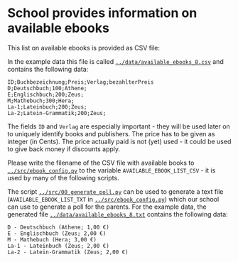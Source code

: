 # School provides information on available ebooks

This list on available ebooks is provided as CSV file:

In the example data this file is called [`../data/available_ebooks_8.csv`](../data/available_ebooks_8.csv) and contains the following data:
```
ID;Buchbezeichnung;Preis;Verlag;bezahlterPreis
D;Deutschbuch;100;Athene;
E;Englischbuch;200;Zeus;
M;Mathebuch;300;Hera;
La-1;Lateinbuch;200;Zeus;
La-2;Latein-Grammatik;200;Zeus;
```
The fields `ID` and `Verlag` are especially important - they will be used later on to uniquely identify books and publishers. The price has to be given as integer (in Cents). The price actually paid is not (yet) used - it could be used to give back money if discounts apply.

Please write the filename of the CSV file with available books to [`../src/ebook_config.py`](../src/ebook_config.py) to the variable `AVAILABLE_EBOOK_LIST_CSV` - it is used by many of the following scripts.

The script [`../src/00_generate_poll.py`](../src/00_generate_poll.py) can be used to generate a text file (`AVAILABLE_EBOOK_LIST_TXT` in [`../src/ebook_config.py`](../src/ebook_config.py)) which our school can use to generate a poll for the parents. For the example data, the generated file [`../data/available_ebooks_8.txt`](../data/available_ebooks_8.txt) contains the following data:

```
D - Deutschbuch (Athene; 1,00 €)
E - Englischbuch (Zeus; 2,00 €)
M - Mathebuch (Hera; 3,00 €)
La-1 - Lateinbuch (Zeus; 2,00 €)
La-2 - Latein-Grammatik (Zeus; 2,00 €)
```